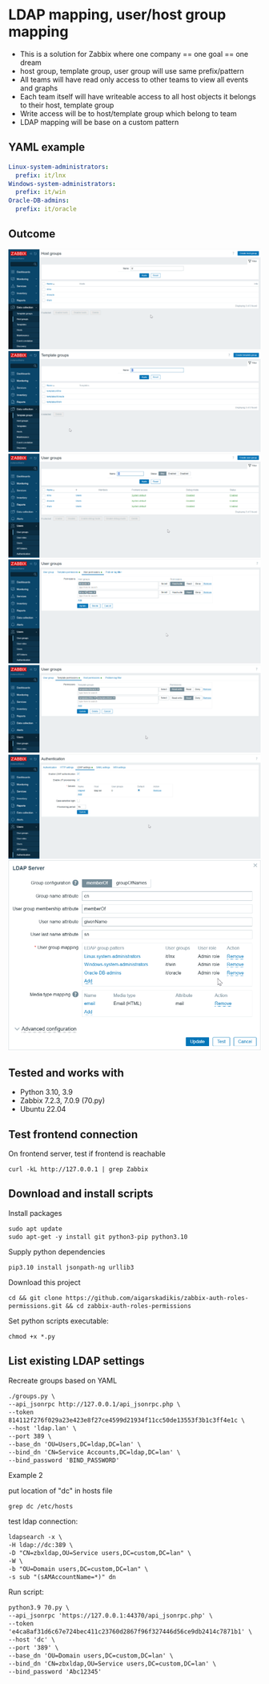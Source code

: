 # LDAP mapping, user/host group mapping

* This is a solution for Zabbix where one company == one goal == one dream
* host group, template group, user group will use same prefix/pattern
* All teams will have read only access to other teams to view all events and graphs
* Each team itself will have writeable access to all host objects it belongs to their host, template group
* Write access will be to host/template group which belong to team
* LDAP mapping will be base on a custom pattern

## YAML example

```yaml
Linux-system-administrators:
  prefix: it/lnx
Windows-system-administrators:
  prefix: it/win
Oracle-DB-admins:
  prefix: it/oracle
```

## Outcome

![hg](./img/host-group-names.png)
![tg](./img/tamplate-group-names.png)
![ug](./img/user-group-names.png)
![ug](./img/write-access-hosts.png)
![ug](./img/write-access-templates.png)
![ldap](./img/ldap1.png)
![ldap](./img/ldap-mapping.png)


## Tested and works with

* Python 3.10, 3.9
* Zabbix 7.2.3, 7.0.9 (70.py)
* Ubuntu 22.04

## Test frontend connection

On frontend server, test if frontend is reachable
```
curl -kL http://127.0.0.1 | grep Zabbix
```

## Download and install scripts

Install packages
```
sudo apt update
sudo apt-get -y install git python3-pip python3.10
```

Supply python dependencies
```
pip3.10 install jsonpath-ng urllib3
```


Download this project
```
cd && git clone https://github.com/aigarskadikis/zabbix-auth-roles-permissions.git && cd zabbix-auth-roles-permissions
```

Set python scripts executable:
```
chmod +x *.py
```


## List existing LDAP settings

Recreate groups based on YAML
```
./groups.py \
--api_jsonrpc http://127.0.0.1/api_jsonrpc.php \
--token 814112f276f029a23e423e8f27ce4599d21934f11cc50de13553f3b1c3ff4e1c \
--host 'ldap.lan' \
--port 389 \
--base_dn 'OU=Users,DC=ldap,DC=lan' \
--bind_dn 'CN=Service Accounts,DC=ldap,DC=lan' \
--bind_password 'BIND_PASSWORD'
```

Example 2

put location of "dc" in hosts file
```
grep dc /etc/hosts
```

test ldap connection:
```
ldapsearch -x \
-H ldap://dc:389 \
-D "CN=zbxldap,OU=Service users,DC=custom,DC=lan" \
-W \
-b "OU=Domain users,DC=custom,DC=lan" \
-s sub "(sAMAccountName=*)" dn
```


Run script:
```
python3.9 70.py \
--api_jsonrpc 'https://127.0.0.1:44370/api_jsonrpc.php' \
--token 'e4ca8af31d6c67e724bec411c23760d2867f96f327446d56ce9db2414c7871b1' \
--host 'dc' \
--port '389' \
--base_dn 'OU=Domain users,DC=custom,DC=lan' \
--bind_dn 'CN=zbxldap,OU=Service users,DC=custom,DC=lan' \
--bind_password 'Abc12345'
```



